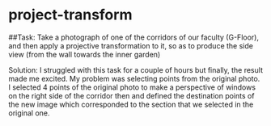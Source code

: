 # project-transform

##Task:
Take a photograph of one of the corridors of our faculty (G-Floor), and then apply a projective
transformation to it, so as to produce the side view (from the wall towards the inner garden)

Solution:
I struggled with this task for a couple of hours but finally, the result made me excited.
My problem was selecting points from the original photo. I selected 4 points of the original
photo to make a perspective of windows on the right side of the corridor then and
defined the destination points of the new image which corresponded to the section that
we selected in the original one.
